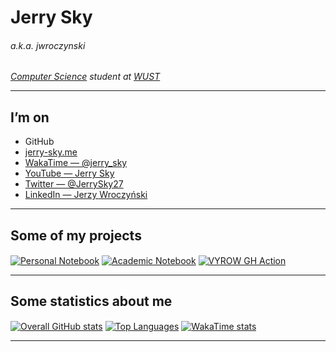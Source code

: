 # Jerry Sky
###### *a.k.a. jwroczynski*

*[Computer Science](https://cs.pwr.edu.pl/index.php?lang=eng) student at [WUST](https://pwr.edu.pl/en/)*

---

## I’m on

- GitHub
- [jerry-sky.me](https://jerry-sky.me)
- [WakaTime — @jerry_sky](https://wakatime.com/@jerry_sky)
- [YouTube — Jerry Sky](https://www.youtube.com/channel/UCU3CxcihDdt75fV5jeODOEQ)
- [Twitter — @JerrySky27](https://twitter.com/home)
- [LinkedIn — Jerzy Wroczyński](https://www.linkedin.com/in/jerzy-wroczy%C5%84ski-bb0333205/)

---

## Some of my projects

[<img align=center alt="Personal Notebook" src="https://github-readme-stats.vercel.app/api/pin/?username=jerry-sky&repo=personal-notebook&theme=dark&hide_border=true"/>](https://personal.jerry-sky.me)
[<img align=center alt="Academic Notebook" src="https://github-readme-stats.vercel.app/api/pin/?username=jerry-sky&repo=academic-notebook&theme=dark&hide_border=true"/>](https://academic.jerry-sky.me)
[<img align=center alt="VYROW GH Action" src="https://github-readme-stats.vercel.app/api/pin/?username=jerry-sky&repo=vyrow&theme=dark&hide_border=true"/>](https://github.com/marketplace/actions/vyrow)

---

## Some statistics about me

[<img align=center alt="Overall GitHub stats" src="https://github-readme-stats.vercel.app/api?username=jerry-sky&hide=stars&count_private=true&show_icons=true&theme=dark&hide_border=true"/>](https://github.com/jerry-sky?tab=repositories)
[<img align=center alt="Top Languages" src="https://github-readme-stats.vercel.app/api/top-langs/?username=jerry-sky&layout=compact&theme=dark&hide_border=true&exclude_repo=python-unity-ai&count_private=true&langs_count=10"/>](https://github.com/jerry-sky?tab=repositories)
[<img align=center alt="WakaTime stats" src="https://github-readme-stats.vercel.app/api/wakatime?username=jerry_sky&layout=compact&theme=dark&hide_border=true"/>](https://wakatime.com/@jerry_sky)

---
